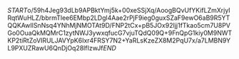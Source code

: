 $START$o/59h4Jeg93dLb9APBktYmj5k+00xeSSjXq/AoogBQvUfYKifLZmXrjyIRqtWuHLZ/bbrmTlee6EMbp2LDgl4Aae2rPjF9ieg0guxSZaF9ewO6aB9R5YTQQKAwIlSnNsq4YNhMjNMOTAt9D/FNP2tCx+pB5JOx92Ijj1fTkao5cm7U8PVGo0OuaQkMQMrC1zytNWJ3ywxqfucG7vjuTQdQ09Q+9FnQpG1kiy0M9NWTKP2tiRtZoVIRULJAVYpK6Ixr4FRSY7N2+YaRLsKzeZX8M2PqU7x/a7LMBN9YL9PXUZRawU6QnDjOq28lfIzwJf$END$